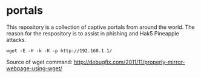 portals
=======

This repository is a collection of captive portals from around the world.
The reason for the respository is to assist in phishing and Hak5 Pineapple attacks.


`wget -E -H -k -K -p http://192.168.1.1/`

Source of wget command: http://debugfix.com/2011/11/properly-mirror-webpage-using-wget/
